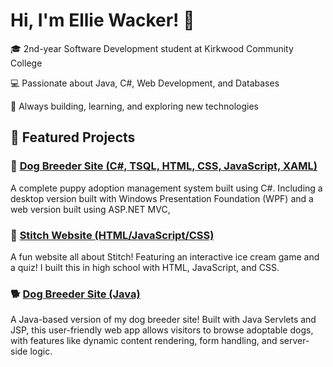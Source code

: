 <h1>Hi, I'm Ellie Wacker! 👋</h1>

🎓 2nd-year Software Development student at Kirkwood Community College

💻 Passionate about Java, C#, Web Development, and Databases

🚀 Always building, learning, and exploring new technologies

<h2>📂 Featured Projects</h2>

### 🐶 [Dog Breeder Site (C#, TSQL, HTML, CSS, JavaScript, XAML)](https://github.com/EllieWacker/DoodleDogs)
A complete puppy adoption management system built using C#. Including a desktop version built with Windows Presentation Foundation (WPF) and a web version built using ASP.NET MVC,

### 🍦 [Stitch Website (HTML/JavaScript/CSS)](https://github.com/EllieWacker/StitchWebsite)  
A fun website all about Stitch! Featuring an interactive ice cream game and a quiz! I built this in high school with HTML, JavaScript, and CSS.

### 🐕 [Dog Breeder Site (Java)](https://github.com/EllieWacker/wacker-project)
A Java-based version of my dog breeder site! Built with Java Servlets and JSP, this user-friendly web app allows visitors to browse adoptable dogs, with features like dynamic content rendering, form handling, and server-side logic.
